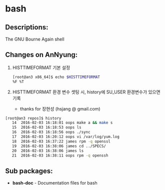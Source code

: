 # bash

## Descriptions:

The GNU Bourne Again shell

## Changes on AnNyung:

1. HISTTIMEFORMAT 기본 설정

   ```bash
   [root@an3 x86_64]$ echo $HISTTIMEFORMAT
   %F %T
   ```

2. HISTTIMEFORMAT 환경 변수 셋팅 시, history에 SU\_USER 환경변수가 있으면 기록
   * thanks for 장현성 \(hsjang @ gmail.com\)

```bash
[root@an3 repos]$ history
   14  2016-02-03 16:18:01 oops make a && make s
   15  2016-02-03 16:18:53 oops ls
   16  2016-02-03 16:18:56 oops ./sync
   17  2016-02-03 16:20:12 oops vi /var/log/yum.log
   18  2016-02-03 16:37:22 james rpm -q openssl
   19  2016-02-03 16:38:06 james cd ../SPECS/
   20  2016-02-03 16:38:06 james ls
   21  2016-02-03 16:38:11 oops rpm -q openssh
```

## Sub packages:

* **bash-doc** - Documentation files for bash


